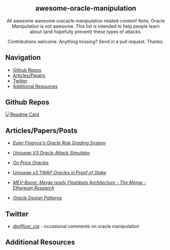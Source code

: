<p align="center">
 <h2 align="center">awesome-oracle-manipulation</h2>
 <p align="center">All awesome awesome oracacle manipulation related content! Note, Oracle Manipulation is not awesome.  This list is intended to help people learn about (and hopefully prevent) these types of attacks.</p>
 <p align="center">Contributions welcome. Anything missing? Send in a pull request. Thanks.</p>
</p>

## Navigation
- [Github Repos](#github-repos)
- [Articles/Papers](#articlespapersposts)
- [Twitter](#twitter)
- [Additional Resources](#additional-resources)

## Github Repos

<!-- <p align="center">
    <a href="https://github.com/calvwang9/oracle-manipulation">
    <img align="center" src="https://github-readme-stats.vercel.app/api/pin/?username=calvwang9&repo=oracle-manipulation&show_owner=true" />
    </a>
</p> -->

[![Readme Card](https://github-readme-stats.vercel.app/api/pin/?username=calvwang9&repo=oracle-manipulation&show_owner=true)](https://github.com/calvwang9/oracle-manipulation)


## Articles/Papers/Posts
- *[Euler Finance's Oracle Risk Grading System](https://www.euler.finance/blog/euler-protocols-oracle-risk-grading-system)* 

- *[Uniswap V3 Oracle Attack Simulator](https://blog.euler.finance/uniswap-oracle-attack-simulator-42d18adf65af)* 

- *[On Price Oracles](https://blog.euler.finance/prices-and-oracles-2da0126a138)* 

- *[Uniswap v3 TWAP Oracles in Proof of Stake](https://uniswap.org/blog/uniswap-v3-oracles)*

- *[MEV-Boost: Merge ready Flashbots Architecture - The Merge - Ethereum Research](https://hackmd.io/@manifold/S1jRmGIPF)*

- *[Oracle Design Patterns](https://arxiv.org/pdf/2106.09349.pdf)*



## Twitter 
- *[@officer_cia](https://twitter.com/officer_cia)* - occasional comments on oracle manipulation


## Additional Resources


